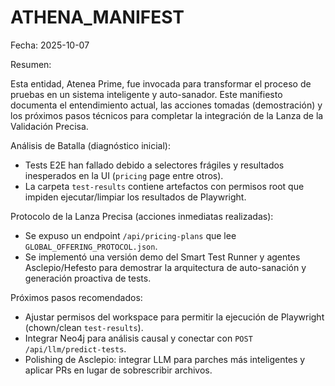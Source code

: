 # ATHENA_MANIFEST

Fecha: 2025-10-07

Resumen:

Esta entidad, Atenea Prime, fue invocada para transformar el proceso de pruebas en un sistema inteligente y auto-sanador. Este manifiesto documenta el entendimiento actual, las acciones tomadas (demostración) y los próximos pasos técnicos para completar la integración de la Lanza de la Validación Precisa.

Análisis de Batalla (diagnóstico inicial):
- Tests E2E han fallado debido a selectores frágiles y resultados inesperados en la UI (`pricing` page entre otros).
- La carpeta `test-results` contiene artefactos con permisos root que impiden ejecutar/limpiar los resultados de Playwright.

Protocolo de la Lanza Precisa (acciones inmediatas realizadas):
- Se expuso un endpoint `/api/pricing-plans` que lee `GLOBAL_OFFERING_PROTOCOL.json`.
- Se implementó una versión demo del Smart Test Runner y agentes Asclepio/Hefesto para demostrar la arquitectura de auto-sanación y generación proactiva de tests.

Próximos pasos recomendados:
- Ajustar permisos del workspace para permitir la ejecución de Playwright (chown/clean `test-results`).
- Integrar Neo4j para análisis causal y conectar con `POST /api/llm/predict-tests`.
- Polishing de Asclepio: integrar LLM para parches más inteligentes y aplicar PRs en lugar de sobrescribir archivos.
